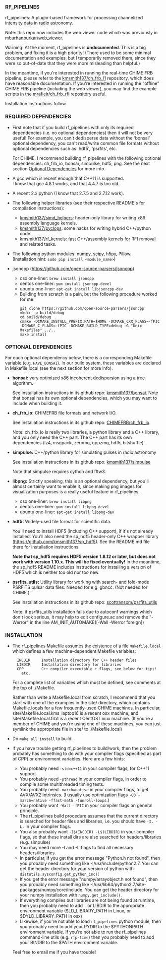 ### RF_PIPELINES

rf_pipelines: A plugin-based framework for processing channelized intensity data in radio astronomy.

Note: this repo now includes the web viewer code which was previously
in [mburhanpurkar/web_viewer](https://github.com/mburhanpurkar/web_viewer).

Warning: At the moment, rf_pipelines is **undocumented**.
This is a big problem, and fixing it is a high priority!
(There used to be some minimal documentation and examples, but I temporarily removed them,
since they were so out-of-date that they were more misleading than helpful.)

In the meantime, if you're interested in running the real-time CHIME FRB pipeline,
please refer to the [kmsmith137/ch_frb_l1](https://github.com/kmsmith137/ch_frb_l1/)
repository, which does have reasonable documentation.  If you're interested in
running the "offline" CHIME FRB pipeline (including the web viewer), you may
find the example scripts in the [mrafieir/ch_frb_rfi](https://github.com/mrafieir/ch_frb_rfi/)
repository useful.

Installation instructions follow.

### REQUIRED DEPENDENCIES

  - First note that if you build rf_pipelines with only its required dependencies
    (i.e. no optional dependencies) then it will not be very useful!  For
    example, you can't dedisperse data without the 'bonsai' optional dependency,
    you can't read/write common file formats without optional dependencies
    such as 'hdf5', 'psrfits', etc.

    For CHIME, I recommend building rf_pipelines with the following optional
    dependencies: ch_frb_io, bonsai, simpulse, hdf5, png.  See the next section
    [Optional Dependencies](#user-content-optional-dependencies) for more info.
    
  - A gcc which is recent enough that C++11 is supported.  
    I know that gcc 4.8.1 works, and that 4.4.7 is too old.

  - A recent 2.x python (I know that 2.7.5 and 2.7.12 work).

  - The following helper libraries (see their respective README's for compilation instructions):
      - [kmsmith137/simd_helpers](https://github.com/kmsmith137/simd_helpers):
        header-only library for writing x86 assembly language kernels.
      - [kmsmith137/pyclops](https://github.com/kmsmith137/pyclops):
        some hacks for writing hybrid C++/python code.
      - [kmsmith137/rf_kernels](https://github.com/kmsmith137/rf_kernels):
        fast C++/assembly kernels for RFI removal and related tasks.

  - The following python modules: numpy, scipy, h5py, Pillow.  
    (Installation hint: `sudo pip install <module_name>`)

  - jsoncpp (https://github.com/open-source-parsers/jsoncpp)
      - osx one-liner: `brew install jsoncpp`
      - centos one-liner: `yum install jsoncpp-devel`
      - ubuntu one-liner: `apt-get install libjsoncpp-dev`
      - Building from scratch is a pain, but the following procedure worked for me:
        ```
        git clone https://github.com/open-source-parsers/jsoncpp
        mkdir -p build/debug
        cd build/debug
        cmake -DCMAKE_INSTALL_PREFIX:PATH=$HOME -DCMAKE_CXX_FLAGS=-fPIC -DCMAKE_C_FLAGS=-fPIC -DCMAKE_BUILD_TYPE=debug -G "Unix Makefiles" ../..
        make install
        ```

<a name="optional-dependencies"></a> 
### OPTIONAL DEPENDENCIES

For each optional dependency below, there is a corresponding Makefile variable
(e.g. `HAVE_BONSAI`).  In our build system, these variables are declared in Makefile.local
(see the next section for more info).

  - **bonsai:** very optimized x86 incoherent dedispersion using a tree algorithm.

    See installation instructions in its github repo:
    [kmsmith137/bonsai](https://github.com/kmsmith137/bonsai).
    Note that bonsai has its own optional dependencies, which
    you may want to include when building it.

  - **ch_frb_io:** CHIMEFRB file formats and network I/O.

    See installation instructions in its github repo:
    [CHIMEFRB/ch_frb_io](https:://github.com/CHIMEFRB/ch_frb_io).

    Note: ch_frb_io is really two libraries, a python library and a C++ library, 
    and you only need the C++ part.  The C++ part has its own dependencies
    (lz4, msgpack, zeromq, cppzmq, hdf5, bitshuffle).

  - **simpulse:** C++/python library for simulating pulses in radio astronomy

    See installation instructions in its github repo:
    [kmsmith137/simpulse](https://github.com/kmsmith137/simpulse)

    Note that simpulse requires cython and fftw3.

  - **libpng:** Strictly speaking, this is an optional dependency, but you'll
    almost certainly want to enable it, since making png images for visualization
    purposes is a really useful feature in rf_pipelines.
      - osx one-liner: `brew install libpng`
      - centos one-liner: `yum install libpng-devel`
      - ubuntu one-liner: `apt-get install libpng-dev`

  - **hdf5:** Widely-used file format for scientific data.
  
    You'll need to install HDF5 (including C++ support), if it's not already installed.
    You'll also need the sp_hdf5 header-only C++ wrapper library (https://github.com/kmsmith137/sp_hdf5).
    See the README.md file there for installation instructions.

    **Note that sp_hdf5 requires HDF5 version 1.8.12 or later,
    but does not work with version 1.10.x.  This will be fixed eventually!**
    In the meantime, the sp_hdf5 README includes instructions for installing a version of HDF5
    which is neither too old nor too new.
      
  - **psrfits_utils:** Utility library for working with search- and fold-mode PSRFITS pulsar data files.
    Needed for e.g. gbncc.  (Not needed for CHIME.)

    See installation instructions in its github repo:
    [scottransom/psrfits_utils](https://github.com/scottransom/psrfits_utils)
    
    Note: if psrfits_utils installation fails due to autoconf warnings which don't look 
          serious, it may help to edit configure.ac and remove the "-Werror" in the line 
          AM_INIT_AUTOMAKE([-Wall -Werror foreign])


### INSTALLATION

  - The rf_pipelines Makefile assumes the existence of a file `Makefile.local` which defines
    a few machine-dependent Makefile variables:
    ```
      INCDIR     Installation directory for C++ header files
      LIBDIR     Installation directory for libraries
      CPP        C++ compiler executable + flags, see below for tips!
        etc.
    ```

    For a complete list of variables which must be defined, see comments at the top of ./Makefile.

    Rather than write a Makefile.local from scratch, I recommend that you start with one of the
    examples in the site/ directory, which contains Makefile.locals for a few frequently-used
    CHIME machines.  In particular, site/Makefile.local.kms_laptop16 is a recent osx machine,
    and site/Makefile.local.frb1 is a recent CentOS Linux machine.  (If you're a member of
    CHIME and you're using one of these machines, you can just symlink the appropriate file in
    site/ to ./Makefile.local)

  - Do `make all install` to build.

  - If you have trouble getting rf_pipelines to build/work, then the problem probably has
    something to do with your compiler flags (specified as part of CPP) or environment 
    variables.  Here are a few hints:

      - You probably need `-std=c++11` in your compiler flags, for C++11 support
      - You probably need `-pthread` in your compiler flags, in order to compile
        some multithreaded timing tests.
      - You probably need `-march=native` in your compiler flags, to get AVX/AVX2
        intrinsics.  (I usually use optimization flags `-O3 -march=native -ffast-math -funroll-loops`.)
      - You probably want `-Wall -fPIC` in your compiler flags on general principle.
      - The rf_pipelines build procedure assumes that the current directory is searched for header
        files and libraries, i.e. you should have `-I. -L.` in your compiler flags.
      - You also probably want `-I$(INCDIR) -L$(LIBDIR)` in your compiler flags, so that
        these install dirs are also searched for headers/libraries (e.g. simpulse)
      - You may need more -I and -L flags to find all necessary headers/libraries.
      - In particular, if you get the error message "Python.h not found", then you
        probably need something like -I/usr/include/python2.7.  You can get the header
	directory for your version of python with `distutils.sysconfig.get_python_inc()`
      - If you get the error message "numpy/arrayobject.h not found", then you probably 
        need something like -I/usr/lib64/python2.7/site-packages/numpy/core/include.
        You can get the header directory for your numpy installation with 
	`numpy.get_include()`.
      - If everything compiles but libraries are not being found at runtime, then you
        probably need to add `.` or LIBDIR to the appropriate environment variable
        ($LD_LIBRARY_PATH in Linux, or $DYLD_LIBRARY_PATH in osx)
      - Likewise, if you're not able to load `rf_pipelines` python module, then you probably
        need to add your PYDIR to the $PYTHONPATH environment variable.  If you're
	not able to run the rf_pipelines command-line utils (e.g. `rfp-time`)
	then you probably need to add your BINDIR to the $PATH environment variable.

    Feel free to email me if you have trouble!
